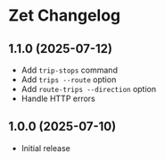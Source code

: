 # Zet Changelog

## 1.1.0 (2025-07-12)

* Add `trip-stops` command
* Add `trips --route` option
* Add `route-trips --direction` option
* Handle HTTP errors

## 1.0.0 (2025-07-10)

* Initial release
